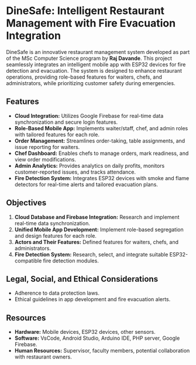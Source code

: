 # DineSafe: Intelligent Restaurant Management with Fire Evacuation Integration

DineSafe is an innovative restaurant management system developed as part of the MSc Computer Science program by **Raj Davande**. This project seamlessly integrates an intelligent mobile app with ESP32 devices for fire detection and evacuation. The system is designed to enhance restaurant operations, providing role-based features for waiters, chefs, and administrators, while prioritizing customer safety during emergencies.

## Features
- **Cloud Integration:** Utilizes Google Firebase for real-time data synchronization and secure login features.
- **Role-Based Mobile App:** Implements waiter/staff, chef, and admin roles with tailored features for each role.
- **Order Management:** Streamlines order-taking, table assignments, and issue reporting for waiters.
- **Chef Dashboard:** Enables chefs to manage orders, mark readiness, and view order modifications.
- **Admin Analytics:** Provides analytics on daily profits, monitors customer-reported issues, and tracks attendance.
- **Fire Detection System:** Integrates ESP32 devices with smoke and flame detectors for real-time alerts and tailored evacuation plans.

## Objectives
1. **Cloud Database and Firebase Integration:** Research and implement real-time data synchronization.
2. **Unified Mobile App Development:** Implement role-based segregation and design features for each role.
3. **Actors and Their Features:** Defined features for waiters, chefs, and administrators.
4. **Fire Detection System:** Research, select, and integrate suitable ESP32-compatible fire detection modules.

## Legal, Social, and Ethical Considerations
- Adherence to data protection laws.
- Ethical guidelines in app development and fire evacuation alerts.

## Resources
- **Hardware:** Mobile devices, ESP32 devices, other sensors.
- **Software:** VsCode, Android Studio, Arduino IDE, PHP server, Google Firebase.
- **Human Resources:** Supervisor, faculty members, potential collaboration with restaurant owners.
